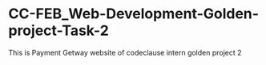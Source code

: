# CC-FEB_Web-Development-Golden-project-Task-2
This is Payment Getway website of codeclause intern golden project 2
